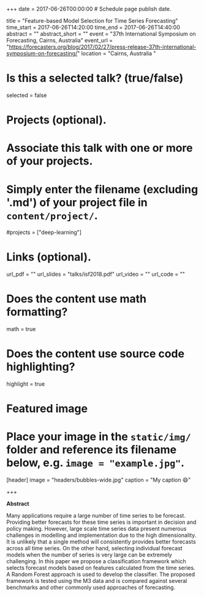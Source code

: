 +++
date = 2017-06-26T00:00:00  # Schedule page publish date.

title = "Feature-based Model Selection for Time Series Forecasting"
time_start = 2017-06-26T14:20:00
time_end = 2017-06-26T14:40:00
abstract = ""
abstract_short = ""
event = "37th International Symposium on Forecasting, Cairns, Australia"
event_url = "https://forecasters.org/blog/2017/02/27/press-release-37th-international-symposium-on-forecasting/"
location = "Cairns, Australia "

# Is this a selected talk? (true/false)
selected = false

# Projects (optional).
#   Associate this talk with one or more of your projects.
#   Simply enter the filename (excluding '.md') of your project file in `content/project/`.
#projects = ["deep-learning"]

# Links (optional).
url_pdf = ""
url_slides = "talks/isf2018.pdf"
url_video = ""
url_code = ""

# Does the content use math formatting?
math = true

# Does the content use source code highlighting?
highlight = true

# Featured image
# Place your image in the `static/img/` folder and reference its filename below, e.g. `image = "example.jpg"`.
[header]
image = "headers/bubbles-wide.jpg"
caption = "My caption :smile:"

+++

**Abstract**

Many applications require a large number of time series to be forecast. Providing better forecasts for these time series is important in decision and policy making. However, large scale time series data present numerous challenges in modelling and implementation due to
the high dimensionality. It is unlikely that a single method will consistently provides better forecasts across all time series. On the other hand, selecting individual forecast models when the number of series is very large can be extremely challenging. In this paper we propose a classification framework which selects forecast models based on features calculated from the time series. A Random Forest approach is used to develop the classifier. The proposed framework is tested using the M3 data and is compared against several benchmarks and other commonly used approaches of forecasting.


